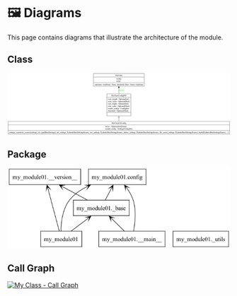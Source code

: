 # 🖼️ Diagrams

This page contains diagrams that illustrate the architecture of the module.

## Class

[![My Class - Class Diagram](../../diagrams/classes/classes_my_module01.png "My Class - Class Diagram")](https://github.com/bybatkhuu/module.python-template/blob/main/docs/diagrams/classes/classes_my_module01.png)

## Package

[![My Class - Package Diagram](../../diagrams/packages/packages_my_module01.png "My Class - Package Diagram")](https://github.com/bybatkhuu/module.python-template/blob/main/docs/diagrams/packages/packages_my_module01.png)

## Call Graph

[![My Class - Call Graph](../../diagrams/call-graphs/cgraph_my_module01.png "My Class - Call Graph")](https://github.com/bybatkhuu/module.python-template/blob/main/docs/diagrams/call-graphs/cgraph_my_module01.png)
